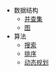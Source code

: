 <!-- 导航定义 -->
* 数据结构
	* [并查集](data-structure/union-find.md)
	* [图](data-structure/graph.md)
* 算法
	* [搜索](algorithm/search/search.md)
	* [排序](algorithm/sort/sort.md)
	* [动态规划](algorithm/dynamic-plan.md)